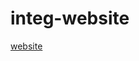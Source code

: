 # integ-website

<a href="https://alex-daniel-ue.github.io/integ-website" target="_blank">website</a>
